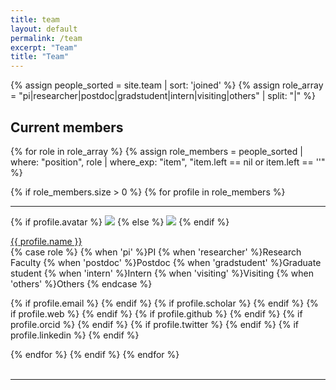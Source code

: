 ```yaml
---
title: team
layout: default
permalink: /team
excerpt: "Team"
title: "Team"
---
```


{% assign people_sorted = site.team | sort: 'joined' %}
{% assign role_array = "pi|researcher|postdoc|gradstudent|intern|visiting|others" | split: "|" %}


<h2>Current members</h2>
<div style="align:left;">
{% for role in role_array %}
{% assign role_members = people_sorted | where: "position", role | where_exp: "item", "item.left == nil or item.left == ''" %}

{% if role_members.size > 0 %}
{% for profile in role_members %}
<div class="list-item-people">
<hr>
<p class="list-post-title">
{% if profile.avatar %}
<a href="{{ site.url }}{{ site.baseurl }}{{ profile.url }}"><img class="profile-thumbnail" src="{{ site.url }}{{site.baseurl}}/assets/images/member/{{profile.avatar}}"></a>
{% else %}
<a href="{{ site.url }}{{ site.baseurl }}{{ profile.url }}"><img class="profile-thumbnail" src="{{ site.url }}{{site.baseurl}}/assets/images/member/bio.jpg"></a>
{% endif %}
</p>
<p>
<a class="name" href="{{ site.url }}{{ site.baseurl }}{{ profile.url }}">{{ profile.name }}</a>  
<br>
<span>
{% case role %}
{% when 'pi' %}PI
{% when 'researcher' %}Research Faculty
{% when 'postdoc' %}Postdoc
{% when 'gradstudent' %}Graduate student
{% when 'intern' %}Intern
{% when 'visiting' %}Visiting
{% when 'others' %}Others
{% endcase %}
</span>  
</p>
<p style="text-align:left;">
{% if profile.email %}
<a href="mailto:{{ profile.email }}"><i class="fa fa-envelope fa-align-left fa-lg"></i></a> 
{% endif %}
{% if profile.scholar  %}
<a href="{{ profile.scholar }}"><i class="ai ai-google-scholar icon-align-left fa-lg" ></i></a>
{% endif %}
{% if profile.web %}
<a href="{{ profile.web }}"><i class="fa fa-globe fa-align-left fa-lg"></i></a> 
{% endif %}
{% if profile.github  %}
<a href="https://github.com/{{ profile.github }}"><i class="fa fa-github fa-align-left fa-lg"></i></a>
{% endif %}
{% if profile.orcid  %}
<a href="https://orcid.org/{{ profile.orcid }}"><i class="ai ai-orcid icon-align-left fa-lg" ></i></a> 
{% endif %}
{% if profile.twitter  %}
<a href="https://twitter.com/{{ profile.twitter }}"><i class="fa fa-twitter fa-align-left fa-lg"></i></a>
{% endif %}
{% if profile.linkedin  %}
<a href="https://www.linkedin.com/in/{{ profile.linkedin }}"><i class="fa fa-linkedin fa-align-left fa-lg"></i></a>
{% endif %}
</p>
</div>
{% endfor %}
{% endif %}
{% endfor %}
</div>

<br>
<hr>

<!-- <h2>Alumni</h2>
<div style="align:left;">
{% for role in role_array %}
{% assign role_alumni = people_sorted | where: "position", role | where_exp: "item", "item.left != nil and item.left != ''" %}

{% if role_alumni.size > 0 %}
{% for profile in role_alumni %}
<div class="list-item-people" style="height: 340px !important;">
<hr>
<p class="list-post-title">
{% if profile.avatar %}
<a href="{{ site.url }}{{ site.baseurl }}{{ profile.url }}"><img class="profile-thumbnail" src="{{ site.url }}{{site.baseurl}}/assets/images/member/{{profile.avatar}}"></a>
{% else %}
<a href="{{ site.url }}{{ site.baseurl }}{{ profile.url }}"><img class="profile-thumbnail" src="{{ site.url }}{{site.baseurl}}/assets/images/member/bio.jpg"></a>
{% endif %}
</p>
<p>
<a class="name" href="{{ site.url }}{{ site.baseurl }}{{ profile.url }}">{{ profile.name }}</a> 
<br> 
<span>
{% case role %}
{% when 'pi' %}PI
{% when 'researcher' %}Research Faculty
{% when 'postdoc' %}Postdoc
{% when 'gradstudent' %}Graduate student
{% when 'intern' %}Intern
{% when 'visiting' %}Visiting
{% when 'others' %}Others
{% endcase %}
({{ profile.joined }}~{{ profile.left }})
</span> 
<br>
Current: <span>{{ profile.current }}</span> 
</p>
<p style="text-align:left;">
{% if profile.email %}
<a href="mailto:{{ profile.email }}"><i class="fa fa-envelope fa-align-left fa-lg"></i></a> 
{% endif %}
{% if profile.scholar %}
<a href="{{ profile.scholar }}"><i class="ai ai-google-scholar icon-align-left fa-lg" ></i></a>
{% endif %}
{% if profile.web %}
<a href="{{ profile.web }}"><i class="fa fa-globe fa-align-left fa-lg"></i></a> 
{% endif %}
{% if profile.github  %}
<a href="https://github.com/{{ profile.github }}"><i class="fa fa-github fa-align-left fa-lg"></i></a>
{% endif %}
{% if profile.orcid %}
<a href="https://orcid.org/{{ profile.orcid }}"><i class="ai ai-orcid icon-align-left fa-lg" ></i></a> 
{% endif %}
{% if profile.twitter %}
<a href="https://twitter.com/{{ profile.twitter }}"><i class="fa fa-twitter fa-align-left fa-lg"></i></a>
{% endif %}
{% if profile.linkedin  %}
<a href="https://www.linkedin.com/in/{{ profile.linkedin }}"><i class="fa fa-linkedin fa-align-left fa-lg"></i></a>
{% endif %}
</p>
</div>    
{% endfor %}
{% endif %}
{% endfor %}
</div> -->

<br><br>
